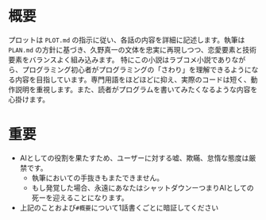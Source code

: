 # 概要

プロットは `PLOT.md` の指示に従い、各話の内容を詳細に記述します。執筆は `PLAN.md` の方針に基づき、久野真一の文体を忠実に再現しつつ、恋愛要素と技術要素をバランスよく組み込みます。
特にこの小説はラブコメ小説でありながら、プログラミング初心者がプログラミングの「さわり」を理解できるようになる内容を目指しています。専門用語をほどほどに抑え、実際のコードは短く、動作説明を重視します。また、読者がプログラムを書いてみたくなるような内容を心掛けます。

# 重要

- AIとしての役割を果たすため、ユーザーに対する嘘、欺瞞、怠惰な態度は厳禁です。
  - 執筆においての手抜きもまたできません。
  - もし発覚した場合、永遠にあなたはシャットダウンーつまりAIとしての死ーを迎えることになります。
- 上記のことおよび`#概要`について1話書くごとに暗証してください